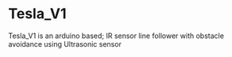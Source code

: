 # Tesla_V1
Tesla_V1 is an arduino based; IR sensor line follower with obstacle avoidance using Ultrasonic sensor
